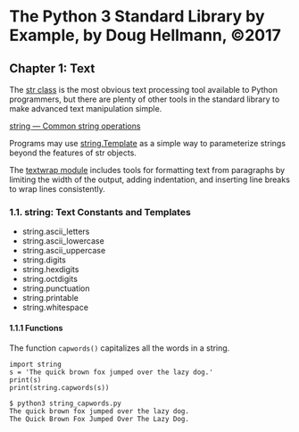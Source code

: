 # The Python 3 Standard Library by Example, by Doug Hellmann, ©2017

## Chapter 1: Text

The [str class](https://docs.python.org/3/library/stdtypes.html#text-sequence-type-str) is the most obvious text processing tool available to Python programmers, but there are plenty of other tools in the standard library to make advanced text manipulation simple.

[string — Common string operations](https://docs.python.org/3/library/string.html#)

Programs may use [string.Template](https://docs.python.org/3/library/string.html#string.Template) as a simple way to parameterize strings beyond the features of str objects.

The [textwrap module](https://docs.python.org/3/library/textwrap.html) includes tools for formatting text from paragraphs by limiting the width of the output, adding indentation, and inserting line breaks to wrap lines consistently.

### 1.1. string: Text Constants and Templates

* string.ascii_letters
* string.ascii_lowercase
* string.ascii_uppercase
* string.digits
* string.hexdigits
* string.octdigits
* string.punctuation
* string.printable
* string.whitespace

#### 1.1.1 Functions

The function `capwords()` capitalizes all the words in a string.

```
import string
s = 'The quick brown fox jumped over the lazy dog.'
print(s)
print(string.capwords(s))
```

```
$ python3 string_capwords.py 
The quick brown fox jumped over the lazy dog.
The Quick Brown Fox Jumped Over The Lazy Dog.
```

